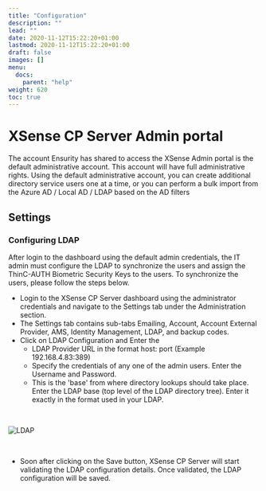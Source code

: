 ```yaml
---
title: "Configuration"
description: ""
lead: ""
date: 2020-11-12T15:22:20+01:00
lastmod: 2020-11-12T15:22:20+01:00
draft: false
images: []
menu: 
  docs:
    parent: "help"
weight: 620
toc: true
---
```



# XSense CP Server Admin portal

The account Ensurity has shared to access the XSense Admin portal is the default administrative account. This account will have full administrative rights. Using the default administrative account, you can create additional directory service users one at a time, or you can perform a bulk import from the Azure AD / Local AD / LDAP based on the AD filters

## Settings

### Configuring LDAP

After login to the dashboard using the default admin credentials, the IT admin must configure the LDAP to synchronize the users and assign the ThinC-AUTH Biometric Security Keys to the users. To synchronize the users, please follow the steps below.

* Login to the XSense CP Server dashboard using the administrator credentials and navigate to the Settings tab under the Administration section.
* The Settings tab contains sub-tabs Emailing, Account, Account External Provider, AMS, Identity Management, LDAP, and backup codes.
* Click on LDAP Configuration and Enter the
  * LDAP Provider URL in the format host: port (Example 192.168.4.83:389)
  * Specify the credentials of any one of the admin users. Enter the Username and Password.
  * This is the 'base' from where directory lookups should take place. Enter the LDAP base (top level of the LDAP directory tree). Enter it exactly in the format used in your LDAP.

<br>

![LDAP](images/LDAP.png)

<br>

* Soon after clicking on the Save button, XSense CP Server will start validating the LDAP configuration details. Once validated, the LDAP configuration will be saved.
